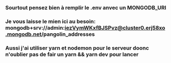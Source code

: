 ### Sourtout pensez bien à remplir le .env anvec un MONGODB_URI

### Je vous laisse le mien ici au besoin: mongodb+srv://admin:iezVymWKxfBJSPvz@cluster0.erj58xo.mongodb.net/pangolin_addresses

### Aussi j'ai utiliser yarn et nodemon pour le serveur doonc n'oublier pas de fair un yarn && yarn dev pour lancer

